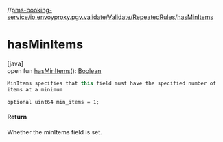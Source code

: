//[pms-booking-service](../../../../index.md)/[io.envoyproxy.pgv.validate](../../index.md)/[Validate](../index.md)/[RepeatedRules](index.md)/[hasMinItems](has-min-items.md)

# hasMinItems

[java]\
open fun [hasMinItems](has-min-items.md)(): [Boolean](https://kotlinlang.org/api/core/kotlin-stdlib/kotlin/-boolean/index.html)

```kotlin
MinItems specifies that this field must have the specified number of
items at a minimum

```
`optional uint64 min_items = 1;`

#### Return

Whether the minItems field is set.